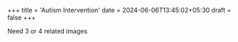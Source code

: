 +++
title = 'Autism Intervention'
date = 2024-06-06T13:45:02+05:30
draft = false
+++

Need 3 or 4 related images
